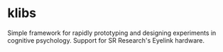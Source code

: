klibs
=====

Simple framework for rapidly prototyping and designing experiments in cognitive psychology. Support for SR Research's Eyelink hardware.
